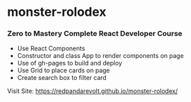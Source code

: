 # monster-rolodex
### Zero to Mastery Complete React Developer Course

- Use React Components
- Constructor and class App to render components on page
- Use of gh-pages to build and deploy
- Use Grid to place cards on page
- Create search box to filter card

Visit Site: https://redpandarevolt.github.io/monster-rolodex/





